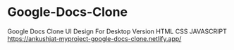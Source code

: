 # Google-Docs-Clone
Google Docs Clone UI Design For Desktop Version HTML CSS JAVASCRIPT
https://ankushjat-myproject-google-docs-clone.netlify.app/
